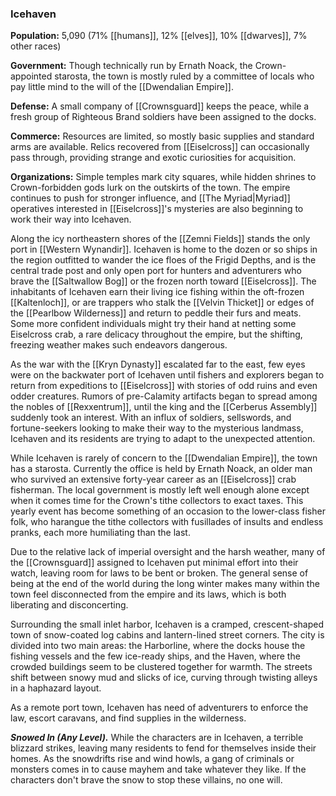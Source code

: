 ### Icehaven

**Population:** 5,090 (71% [[humans]], 12% [[elves]], 10% [[dwarves]], 7% other races)

**Government:** Though technically run by Ernath Noack, the Crown-appointed starosta, the town is mostly ruled by a committee of locals who pay little mind to the will of the [[Dwendalian Empire]].

**Defense:** A small company of [[Crownsguard]] keeps the peace, while a fresh group of Righteous Brand soldiers have been assigned to the docks.

**Commerce:** Resources are limited, so mostly basic supplies and standard arms are available. Relics recovered from [[Eiselcross]] can occasionally pass through, providing strange and exotic curiosities for acquisition.

**Organizations:** Simple temples mark city squares, while hidden shrines to Crown-forbidden gods lurk on the outskirts of the town. The empire continues to push for stronger influence, and [[The Myriad|Myriad]] operatives interested in [[Eiselcross]]'s mysteries are also beginning to work their way into Icehaven.

Along the icy northeastern shores of the [[Zemni Fields]] stands the only port in [[Western Wynandir]]. Icehaven is home to the dozen or so ships in the region outfitted to wander the ice floes of the Frigid Depths, and is the central trade post and only open port for hunters and adventurers who brave the [[Saltwallow Bog]] or the frozen north toward [[Eiselcross]]. The inhabitants of Icehaven earn their living ice fishing within the oft-frozen [[Kaltenloch]], or are trappers who stalk the [[Velvin Thicket]] or edges of the [[Pearlbow Wilderness]] and return to peddle their furs and meats. Some more confident individuals might try their hand at netting some Eiselcross crab, a rare delicacy throughout the empire, but the shifting, freezing weather makes such endeavors dangerous.

As the war with the [[Kryn Dynasty]] escalated far to the east, few eyes were on the backwater port of Icehaven until fishers and explorers began to return from expeditions to [[Eiselcross]] with stories of odd ruins and even odder creatures. Rumors of pre-Calamity artifacts began to spread among the nobles of [[Rexxentrum]], until the king and the [[Cerberus Assembly]] suddenly took an interest. With an influx of soldiers, sellswords, and fortune-seekers looking to make their way to the mysterious landmass, Icehaven and its residents are trying to adapt to the unexpected attention.

While Icehaven is rarely of concern to the [[Dwendalian Empire]], the town has a starosta. Currently the office is held by Ernath Noack, an older man who survived an extensive forty-year career as an [[Eiselcross]] crab fisherman. The local government is mostly left well enough alone except when it comes time for the Crown's tithe collectors to exact taxes. This yearly event has become something of an occasion to the lower-class fisher folk, who harangue the tithe collectors with fusillades of insults and endless pranks, each more humiliating than the last.

Due to the relative lack of imperial oversight and the harsh weather, many of the [[Crownsguard]] assigned to Icehaven put minimal effort into their watch, leaving room for laws to be bent or broken. The general sense of being at the end of the world during the long winter makes many within the town feel disconnected from the empire and its laws, which is both liberating and disconcerting.

Surrounding the small inlet harbor, Icehaven is a cramped, crescent-shaped town of snow-coated log cabins and lantern-lined street corners. The city is divided into two main areas: the Harborline, where the docks house the fishing vessels and the few ice-ready ships, and the Haven, where the crowded buildings seem to be clustered together for warmth. The streets shift between snowy mud and slicks of ice, curving through twisting alleys in a haphazard layout.

As a remote port town, Icehaven has need of adventurers to enforce the law, escort caravans, and find supplies in the wilderness.

_**Snowed In (Any Level).**_ While the characters are in Icehaven, a terrible blizzard strikes, leaving many residents to fend for themselves inside their homes. As the snowdrifts rise and wind howls, a gang of criminals or monsters comes in to cause mayhem and take whatever they like. If the characters don't brave the snow to stop these villains, no one will.